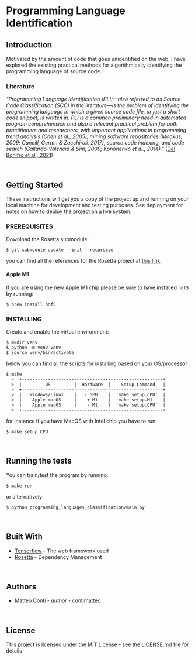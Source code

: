 # Programming Language Identification

## Introduction

Motivated by the amount of code that goes unidentified on the web, I have explored the existing practical methods for algorithmically identifying the programming language of source code.

### Literature

*"Programming Language Identification (PLI)—also referred to as Source Code Classification (SCC) in the literature—is the problem of identifying the programming language in which a given source code file, or just a short code snippet, is written in. PLI is a common preliminary need in automated program comprehension and also a relevant practical problem for both practitioners and researchers, with important applications in programming trend analysis (Chen et al., 2005), mining software repositories (Mockus, 2009; Caneill, Germn & Zacchiroli, 2017), source code indexing, and code search (Gallardo-Valencia & Sim, 2009; Kononenko et al., 2014)."* ([Del Bonifro et al., 2021](https://upsilon.cc/~zack/research/publications/img-based-lang-detection.pdf))


<br/>

## Getting Started

These instructions will get you a copy of the project up and running on your local machine for development and testing purposes. See deployment for notes on how to deploy the project on a live system.

### PREREQUISITES

Download the Rosetta submodule:

```
$ git submodule update --init --recursive
```

you can find all the references for the Rosetta project at [this link](http://www.rosettacode.org/wiki/Rosetta_Code).

#### Apple M1

If you are using the new Apple M1 chip please be sure to have installed `hdf5` by running:
```
$ brew install hdf5
```

### INSTALLING

Create and enable the virtual environment:
```
$ mkdir venv
$ python -m venv venv
$ source venv/bin/activate
```

below you can find all the scripts for installing based on your OS/processor
```
$ make
  >  +------------------------------------------------------+
  >  |         OS         |  Hardware  |    Setup Command   |
  >  +------------------------------------------------------+
  >  |   Windows/Linux    |   - GPU    |  'make setup.CPU'  |
  >  |    Apple macOS     |    + M1    |  'make setup.M1'   |
  >  |    Apple macOS     |    - M1    |  'make setup.CPU'  |
  >  +------------------------------------------------------+
```

for instance if you have MacOS with Intel chip you have to run:
```
$ make setup.CPU
```

<br/>

## Running the tests

You can train/test the program by running:
```
$ make run
```

or alternatively
```
$ python programming_languages_classification/main.py
```

<br/>

## Built With

* [Tensorflow](http://www.dropwizard.io/1.0.2/docs/) - The web framework used
* [Rosetta](https://maven.apache.org/) - Dependency Management


<br/>

## Authors

* Matteo Conti - *author* - [contimatteo](https://github.com/contimatteo)


<br/>

## License

This project is licensed under the MIT License - see the [LICENSE.md](LICENSE.md) file for details
